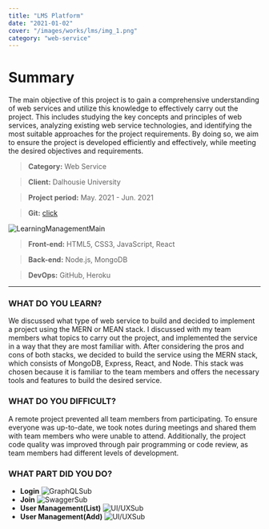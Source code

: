 ```yaml
---
title: "LMS Platform"
date: "2021-01-02"
cover: "/images/works/lms/img_1.png"
category: "web-service"
---
```


# Summary

The main objective of this project is to gain a comprehensive understanding of web services and utilize this knowledge to effectively carry out the project. This includes studying the key concepts and principles of web services, analyzing existing web service technologies, and identifying the most suitable approaches for the project requirements. By doing so, we aim to ensure the project is developed efficiently and effectively, while meeting the desired objectives and requirements.

> **Category:** Web Service

> **Client:** Dalhousie University

> **Project period:** May. 2021 - Jun. 2021

> **Git:** [click](https://github.com/smilecana/dal-CSCI4177-Project.git)

![LearningManagementMain](/images/works/lms/img_1.png)

> **Front-end:** HTML5, CSS3, JavaScript, React

> **Back-end:** Node.js, MongoDB

> **DevOps:** GitHub, Heroku

---

### WHAT DO YOU LEARN?

We discussed what type of web service to build and decided to implement a project using the MERN or MEAN stack. I discussed with my team members what topics to carry out the project, and implemented the service in a way that they are most familiar with. After considering the pros and cons of both stacks, we decided to build the service using the MERN stack, which consists of MongoDB, Express, React, and Node. This stack was chosen because it is familiar to the team members and offers the necessary tools and features to build the desired service.

### WHAT DO YOU DIFFICULT?

A remote project prevented all team members from participating. To ensure everyone was up-to-date, we took notes during meetings and shared them with team members who were unable to attend. Additionally, the project code quality was improved through pair programming or code review, as team members had different levels of development.

### WHAT PART DID YOU DO?

- **Login** ![GraphQLSub](/images/works/lms/img_1.png)
- **Join** ![SwaggerSub](/images/works/lms/img_2.png)
- **User Management(List)** ![UI/UXSub](/images/works/lms/img_3.png)
- **User Management(Add)** ![UI/UXSub](/images/works/lms/img_4.png)
